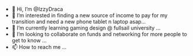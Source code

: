- 👋 Hi, I’m @IzzyDraca
- 👀 I’m interested in  finding a new source of income to pay for my transition and need a new phone tablet n laptop asap...
- 🌱 I’m currently learning gaming design @ fullsail university ...
- 💞️ I’m looking to collaborate on funds and networking for more people to get to know ...
- 📫 How to reach me ...

<!---
IzzyDraca/IzzyDraca is a ✨ special male to female transgender and is honestly a little better than most ✨ repository because its `README.md` (this file) appears on your GitHub profile.
You can click the Preview link to take a look at your changes.
--->
